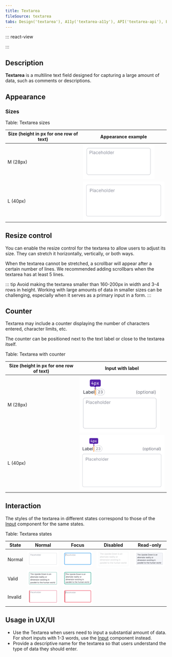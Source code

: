```yaml
---
title: Textarea
fileSource: textarea
tabs: Design('textarea'), A11y('textarea-a11y'), API('textarea-api'), Example('textarea-code'), Changelog('textarea-changelog')
---
```


::: react-view

<script lang="tsx">
import React from 'react';

import TextareaReact from '@semcore/ui/textarea';
import PlaygroundGeneration from '@components/PlaygroundGeneration';

const SIZES = ['m', 'l'];
const STATES = ['normal', 'invalid', 'valid'];
const RESIZE = ['none', 'vertical', 'horizontal', 'both'];

const App = PlaygroundGeneration((createGroupWidgets) => {
  const { bool, radio, select } = createGroupWidgets('Textarea');

  const size = select({
    key: 'size',
    defaultValue: 'm',
    label: 'Size',
    options: SIZES.map((value) => ({
      name: value,
      value,
    })),
  });

  const state = select({
    key: 'state',
    defaultValue: 'normal',
    label: 'State',
    options: STATES.map((value) => ({
      name: value,
      value,
    })),
  });

  const min = select({
    key: 'min',
    defaultValue: 2,
    label: 'Min rows',
    options: [...Array(10)].map((_, i) => ({
      name: i + 1,
      value: i + 1,
    })),
  });

  const max = select({
    key: 'max',
    defaultValue: 10,
    label: 'Max rows',
    options: [...Array(10)].map((_, i) => ({
      name: i + 1,
      value: i + 1,
    })),
  });

  const resize = select({
    key: 'resize',
    defaultValue: 'none',
    label: 'Resize',
    options: RESIZE.map((value) => ({
      name: value,
      value,
    })),
  });

  const disabled = bool({
    key: 'disabled',
    defaultValue: false,
    label: 'Disabled',
  });

  const readOnly = bool({
    key: 'readOnly',
    defaultValue: false,
    label: 'Read-only',
  });

  return (
    <TextareaReact
      size={size}
      resize={resize}
      state={state}
      disabled={disabled}
      readOnly={readOnly}
      minRows={min}
      maxRows={max}
      placeholder='Placeholder'
      aria-label='Textarea example'
    />
  );
});
</script>

:::

## Description

**Textarea** is a multiline text field designed for capturing a large amount of data, such as comments or descriptions.

## Appearance

### Sizes

Table: Textarea sizes

| Size (height in px for one row of text) | Appearance example |
| --------------------------------------- | ------------------ |
| M (28px)                                | ![](static/m.png)  |
| L (40px)                                | ![](static/l.png)  |

## Resize control

You can enable the resize control for the textarea to allow users to adjust its size. They can stretch it horizontally, vertically, or both ways.

When the textarea cannot be stretched, a scrollbar will appear after a certain number of lines. We recommended adding scrollbars when the textarea has at least 5 lines.

::: tip
Avoid making the textarea smaller than 160-200px in width and 3-4 rows in height. Working with large amounts of data in smaller sizes can be challenging, especially when it serves as a primary input in a form.
:::

## Counter

Textarea may include a counter displaying the number of characters entered, character limits, etc.

The counter can be positioned next to the text label or close to the textarea itself.

Table: Textarea with counter

| Size (height in px for one row of text) | Input with label          |
| --------------------------------------- | ------------------------- |
| M (28px)                                | ![](static/counter-M.png) |
| L (40px)                                | ![](static/counter-L.png) |

## Interaction

The styles of the textarea in different states correspond to those of the [Input](/components/input/input) component for the same states.

Table: Textarea states

| State   | Normal                    | Focus                           | Disabled                   | Read-only                  |
| ------- | ------------------------- | ------------------------------- | -------------------------- | -------------------------- |
| Normal  | ![](static/m.png)         | ![](static/m-focus.png)         | ![](static/m-disabled.png) | ![](static/m-readonly.png) |
| Valid   | ![](static/m-valid.png)   | ![](static/m-valid-focus.png)   |                            |                            |
| Invalid | ![](static/m-invalid.png) | ![](static/m-invalid-focus.png) |                            |                            |

## Usage in UX/UI

- Use the Textarea when users need to input a substantial amount of data. For short inputs with 1-3 words, use the [Input](/components/input/input) component instead.
- Provide a descriptive name for the textarea so that users understand the type of data they should enter.
